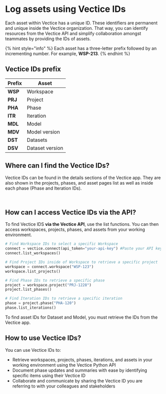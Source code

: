 # Log assets using Vectice IDs

Each asset within Vectice has a unique ID. These identifiers are permanent and unique inside the Vectice organization. That way, you can identify resources from the Vectice API and simplify collaboration amongst teammates by providing the IDs of assets.&#x20;

{% hint style="info" %}
Each asset has a three-letter prefix followed by an incrementing number. For example, **WSP-213**.
{% endhint %}

## Vectice IDs prefix

| Prefix  | Asset           |
| ------- | --------------- |
| **WSP** | Workspace       |
| **PRJ** | Project         |
| **PHA** | Phase           |
| **ITR** | Iteration       |
| **MDL** | Model           |
| **MDV** | Model version   |
| **DST** | Datasets        |
| **DSV** | Dataset version |

## Where can I find the Vectice IDs?

Vectice IDs can be found in the details sections of the Vectice app. They are also shown in the projects, phases, and asset pages list as well as inside each phase (Phase and Iteration IDs).

<figure><img src="../../.gitbook/assets/projectid (1).png" alt=""><figcaption></figcaption></figure>

<figure><img src="../../.gitbook/assets/phaseid-in-docs.png" alt=""><figcaption></figcaption></figure>

## How can I access Vectice IDs via the API?

To find Vectice IDS **via the Vectice API**, use the list functions. You can then access workspaces, projects, phases, and assets from your working environment.&#x20;

```python
# Find Workspace IDs to select a specific Workspace
connect = vectice.connect(api_token="your-api-key") #Paste your API key
connect.list_workspaces()

# Find Project IDs inside of Workspace to retrieve a specific project
workspace = connect.workspace("WSP-123")
workspace.list_projects()

# Find Phase IDs to retrieve a specific phase
project = workspace.project("PRJ-1228")
project.list_phases()

# Find Iteration IDs to retrieve a specific iteration
phase = project.phase("PHA-120")
phase.list_iterations()
```

To find asset IDs for Dataset and Model, you must retrieve the IDs from the Vectice app.

## How to use Vectice IDs?

You can use Vectice IDs to:

* Retrieve workspaces, projects, phases, iterations, and assets in your working environment using the Vectice Python API
* Document phase updates and summaries with ease by identifying specific items using their Vectice ID
* Collaborate and communicate by sharing the Vectice ID you are referring to with your colleagues and stakeholders

